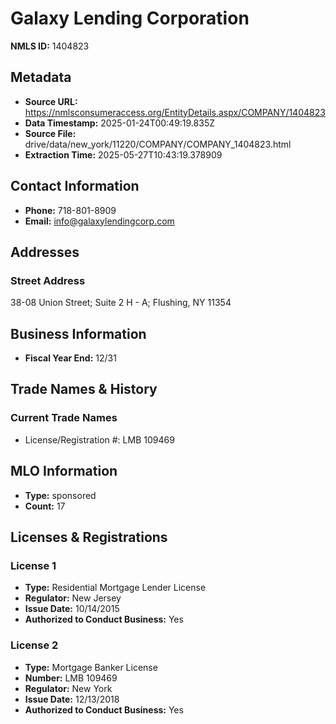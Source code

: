 # Galaxy Lending Corporation

**NMLS ID:** 1404823

## Metadata
- **Source URL:** https://nmlsconsumeraccess.org/EntityDetails.aspx/COMPANY/1404823
- **Data Timestamp:** 2025-01-24T00:49:19.835Z
- **Source File:** drive/data/new_york/11220/COMPANY/COMPANY_1404823.html
- **Extraction Time:** 2025-05-27T10:43:19.378909

## Contact Information
- **Phone:** 718-801-8909
- **Email:** info@galaxylendingcorp.com

## Addresses
### Street Address
38-08 Union Street; Suite 2 H - A; Flushing, NY 11354

## Business Information
- **Fiscal Year End:** 12/31

## Trade Names & History
### Current Trade Names
- License/Registration #: LMB 109469

## MLO Information
- **Type:** sponsored
- **Count:** 17

## Licenses & Registrations

### License 1
- **Type:** Residential Mortgage Lender License
- **Regulator:** New Jersey
- **Issue Date:** 10/14/2015
- **Authorized to Conduct Business:** Yes

### License 2
- **Type:** Mortgage Banker License
- **Number:** LMB 109469
- **Regulator:** New York
- **Issue Date:** 12/13/2018
- **Authorized to Conduct Business:** Yes
